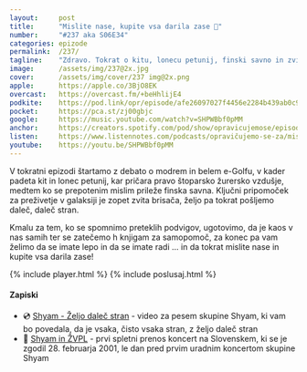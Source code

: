 ```yaml
---
layout: 	post
title:  	"Mislite nase, kupite vsa darila zase 🎁"
number: 	"#237 aka S06E34"
categories:	epizode
permalink:	/237/
tagline: 	"Zdravo. Tokrat o kitu, lonecu petunij, finski savno in zviti brisači, ugotovimo, da je kaos v nas samih in vas na koncu pozivamo: mislite nase! ;)"
image:		/assets/img/237@2x.jpg
cover:		/assets/img/cover/237 img@2x.png
apple:		https://apple.co/3BjO8EK
overcast:	https://overcast.fm/+beHhlijE4
podkite:	https://pod.link/opr/episode/afe26097027f4456e2284b439ab0c902
pocket:		https://pca.st/zj00gbjc
google:		https://music.youtube.com/watch?v=SHPWBbf0pMM
anchor:		https://creators.spotify.com/pod/show/opravicujemose/episodes/Mislite-nase--kupite-vsa-darila-zase-e2s29p4
listen:		https://www.listennotes.com/podcasts/opravičujemo-se-za/mislite-nase-kupite-vsa-omAEBvnp3R9/embed/
youtube:	https://youtu.be/SHPWBbf0pMM
---
```


V tokratni epizodi štartamo z debato o modrem in belem e-Golfu, v kader padeta kit in lonec petunij, kar pričara pravo štoparsko žurersko vzdušje, medtem ko se prepotenim mislim prileže finska savna. Ključni pripomoček za preživetje v galaksiji je zopet zvita brisača, željo pa tokrat pošljemo daleč, daleč stran. 

Kmalu za tem, ko se spomnimo preteklih podvigov, ugotovimo, da je kaos v nas samih ter se zatečemo h knjigam za samopomoč, za konec pa vam želimo da se imate lepo in da se imate radi ... in da tokrat mislite nase in kupite vsa darila zase! 

{% include player.html %}
{% include poslusaj.html %}

<!--break-->

#### Zapiski

- 💿 [Shyam - Željo daleč stran](https://www.youtube.com/watch?v=2SGACQicFf8) - video za pesem skupine Shyam, ki vam bo povedala, da je vsaka, čisto vsaka stran, z željo daleč stran 
- 🛜 [Shyam in ŽVPL](http://www.zvpl.com/dogodki/napovedi/shyam-na-zvpl-in-v/) - prvi spletni prenos koncert na Slovenskem, ki se je zgodil 28. februarja 2001, le dan pred prvim uradnim koncertom skupine Shyam 